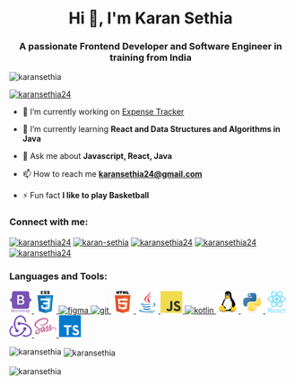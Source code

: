 <h1 align="center">Hi 👋, I'm Karan Sethia</h1>
<h3 align="center">A passionate Frontend Developer and Software Engineer in training from India</h3>

<p align="left"> <img src="https://komarev.com/ghpvc/?username=karansethia&label=Profile%20views&color=0e75b6&style=flat" alt="karansethia" /> </p>

<p align="left"> <a href="https://twitter.com/karansethia24" target="blank"><img src="https://img.shields.io/twitter/follow/karansethia24?logo=twitter&style=for-the-badge" alt="karansethia24" /></a> </p>

- 🔭 I’m currently working on [Expense Tracker](https://karansethia.github.io/React-Expense-Tracker/)

- 🌱 I’m currently learning **React and Data Structures and Algorithms in Java**

- 💬 Ask me about **Javascript, React, Java**

- 📫 How to reach me **karansethia24@gmail.com**

- ⚡ Fun fact **I like to play Basketball**

<h3 align="left">Connect with me:</h3>
<p align="left">
<a href="https://twitter.com/karansethia24" target="blank"><img align="center" src="https://raw.githubusercontent.com/rahuldkjain/github-profile-readme-generator/master/src/images/icons/Social/twitter.svg" alt="karansethia24" height="30" width="40" /></a>
<a href="https://linkedin.com/in/karan-sethia" target="blank"><img align="center" src="https://raw.githubusercontent.com/rahuldkjain/github-profile-readme-generator/master/src/images/icons/Social/linked-in-alt.svg" alt="karan-sethia" height="30" width="40" /></a>
<a href="https://instagram.com/karansethia24" target="blank"><img align="center" src="https://raw.githubusercontent.com/rahuldkjain/github-profile-readme-generator/master/src/images/icons/Social/instagram.svg" alt="karansethia24" height="30" width="40" /></a>
<a href="https://www.hackerrank.com/karansethia24" target="blank"><img align="center" src="https://raw.githubusercontent.com/rahuldkjain/github-profile-readme-generator/master/src/images/icons/Social/hackerrank.svg" alt="karansethia24" height="30" width="40" /></a>
<a href="https://www.leetcode.com/karansethia24" target="blank"><img align="center" src="https://raw.githubusercontent.com/rahuldkjain/github-profile-readme-generator/master/src/images/icons/Social/leet-code.svg" alt="karansethia24" height="30" width="40" /></a>
</p>

<h3 align="left">Languages and Tools:</h3>
<p align="left"> <a href="https://getbootstrap.com" target="_blank" rel="noreferrer"> <img src="https://raw.githubusercontent.com/devicons/devicon/master/icons/bootstrap/bootstrap-plain-wordmark.svg" alt="bootstrap" width="40" height="40"/> </a> <a href="https://www.w3schools.com/css/" target="_blank" rel="noreferrer"> <img src="https://raw.githubusercontent.com/devicons/devicon/master/icons/css3/css3-original-wordmark.svg" alt="css3" width="40" height="40"/> </a> <a href="https://www.figma.com/" target="_blank" rel="noreferrer"> <img src="https://www.vectorlogo.zone/logos/figma/figma-icon.svg" alt="figma" width="40" height="40"/> </a> <a href="https://git-scm.com/" target="_blank" rel="noreferrer"> <img src="https://www.vectorlogo.zone/logos/git-scm/git-scm-icon.svg" alt="git" width="40" height="40"/> </a> <a href="https://www.w3.org/html/" target="_blank" rel="noreferrer"> <img src="https://raw.githubusercontent.com/devicons/devicon/master/icons/html5/html5-original-wordmark.svg" alt="html5" width="40" height="40"/> </a> <a href="https://www.java.com" target="_blank" rel="noreferrer"> <img src="https://raw.githubusercontent.com/devicons/devicon/master/icons/java/java-original.svg" alt="java" width="40" height="40"/> </a> <a href="https://developer.mozilla.org/en-US/docs/Web/JavaScript" target="_blank" rel="noreferrer"> <img src="https://raw.githubusercontent.com/devicons/devicon/master/icons/javascript/javascript-original.svg" alt="javascript" width="40" height="40"/> </a> <a href="https://kotlinlang.org" target="_blank" rel="noreferrer"> <img src="https://www.vectorlogo.zone/logos/kotlinlang/kotlinlang-icon.svg" alt="kotlin" width="40" height="40"/> </a> <a href="https://www.linux.org/" target="_blank" rel="noreferrer"> <img src="https://raw.githubusercontent.com/devicons/devicon/master/icons/linux/linux-original.svg" alt="linux" width="40" height="40"/> </a> <a href="https://www.python.org" target="_blank" rel="noreferrer"> <img src="https://raw.githubusercontent.com/devicons/devicon/master/icons/python/python-original.svg" alt="python" width="40" height="40"/> </a> <a href="https://reactjs.org/" target="_blank" rel="noreferrer"> <img src="https://raw.githubusercontent.com/devicons/devicon/master/icons/react/react-original-wordmark.svg" alt="react" width="40" height="40"/> </a> <a href="https://redux.js.org" target="_blank" rel="noreferrer"> <img src="https://raw.githubusercontent.com/devicons/devicon/master/icons/redux/redux-original.svg" alt="redux" width="40" height="40"/> </a> <a href="https://sass-lang.com" target="_blank" rel="noreferrer"> <img src="https://raw.githubusercontent.com/devicons/devicon/master/icons/sass/sass-original.svg" alt="sass" width="40" height="40"/> </a> <a href="https://www.typescriptlang.org/" target="_blank" rel="noreferrer"> <img src="https://raw.githubusercontent.com/devicons/devicon/master/icons/typescript/typescript-original.svg" alt="typescript" width="40" height="40"/> </a> </p>

<p><img align="left" src="https://github-readme-stats.vercel.app/api/top-langs?username=karansethia&show_icons=true&theme=dark&title_color=ffffff&text_color=d9d9d9&locale=en&layout=compact" alt="karansethia" /></p>

<p>&nbsp;<img align="center" src="https://github-readme-stats.vercel.app/api?username=karansethia&show_icons=true&theme=dark&title_color=ffffff&text_color=d4d4d4&locale=en" alt="karansethia" /></p>

<p><img align="center" src="https://github-readme-streak-stats.herokuapp.com/?user=karansethia&theme=dark" alt="karansethia" /></p>
